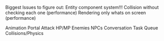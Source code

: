 Biggest Issues to figure out:
Entity component system!!!
Collision without checking each one (performance)
Rendering only whats on screen (performance)


Animation
Portal
Attack
HP/MP
Enemies
NPCs
Conversation
Task Queue
Collisions/Physics